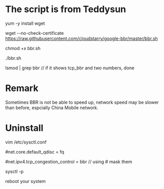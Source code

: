 # The script is from Teddysun

yum -y install wget

wget --no-check-certificate https://raw.githubusercontent.com/cloudstarry/google-bbr/master/bbr.sh

chmod +x bbr.sh

./bbr.sh

lsmod | grep bbr    // if it shows tcp_bbr and two numbers, done



# Remark
Sometimes BBR is not be able to speed up, network speed may be slower than before, espcially China Mobile network.


# Uninstall

vim /etc/sysctl.conf

#net.core.default_qdisc = fq  

#net.ipv4.tcp_congestion_control = bbr    // using # mask them

sysctl -p

reboot  your system
